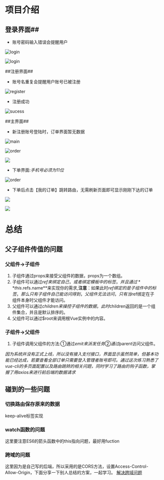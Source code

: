 # 项目介绍
## 登录界面##
- 账号密码输入错误会提醒用户

![login](https://wx1.sinaimg.cn/mw690/006JXoa0ly1g70idn0rbsj30tx0gtwuq.jpg)

![login](https://wx2.sinaimg.cn/mw690/006JXoa0ly1g70igcv6gpj30ua0gjtov.jpg)

##注册界面##
- 账号名重复会提醒用户账号已被注册

![register](https://wx1.sinaimg.cn/mw690/006JXoa0ly1g70idnfmzpj30u70h3h27.jpg)

- 注册成功

![sucess](https://wx4.sinaimg.cn/mw690/006JXoa0ly1g70idoj4p6j30tx0mrat0.jpg)

##主界面##
- 新注册账号登陆时，订单界面暂无数据

![main](https://wx1.sinaimg.cn/mw690/006JXoa0ly1g70idnq0mtj30v20msau4.jpg)

![order](https://wx1.sinaimg.cn/mw690/006JXoa0ly1g70idmgqd1j30ay0km3zd.jpg)

![](https://wx4.sinaimg.cn/mw690/006JXoa0ly1g70idmh4lej31ca0klq3v.jpg)

- 下单界面:*手机号必须为11位*

![order](https://wx4.sinaimg.cn/mw690/006JXoa0ly1g70idmgz9rj30bk0k13z8.jpg)

- 下单后点击【我的订单】跳转路由，无需刷新页面即可显示刚刚下达的订单

![](https://wx2.sinaimg.cn/mw690/006JXoa0ly1g70idmhzuzj312q0lsmyd.jpg)

![](https://wx2.sinaimg.cn/mw690/006JXoa0ly1g70ie9pxe1j31ce08ct97.jpg)


# 总结

## 父子组件传值的问题

### 父组件→子组件
1. 子组件通过props来接受父组件的数据，props为一个数组。
2. 子组件可以通过$ref来绑定自己，或者绑定模板中的标签，并且通过**this.$refs.name**来实现你的需求,**注意**：如果此时$ref绑定的是子组件中的标签，那么只有子组件自己能访问得到，父组件无法访问，只有当$ref绑定在子组件本身时父组件才能访问。
3. 父组件可以通过$children来操控子组件的数据，此时$children返回的是一个组件集合，并且是默认排序的。	
4. 父组件可以通过$root来调用根Vue实例中的内容。

### 子组件→父组件
1. 子组件调用父组件的方法:①通过$emit来派发任务 ②通过$parent访问父组件。

*因为系统并没有正式上线，所以没有接入支付接口，界面显示虽然简单，但基本功能已经达成，若要查看全部订单只需要登入管理者账号即可。通过这次练习熟悉了vue-cli的多页面配置以及路由跳转的相关问题，同时学习了路由的钩子函数，掌握了用axios来进行前后端的数据请求*

## 碰到的一些问题

### 切换路由保存原来的数据
keep-alive标签实现

### watch函数的问题
这里要注意ES6的箭头函数中的this指向问题，最好用fuction

### 跨域的问题
这里因为是自己写的后端，所以采用的是CORS方法，设置Access-Control-Allow-Origin，下面分享一下别人总结的方案，一起学习。
[解决跨域问题](http://blog.ipalfish.com/?p=1324)
